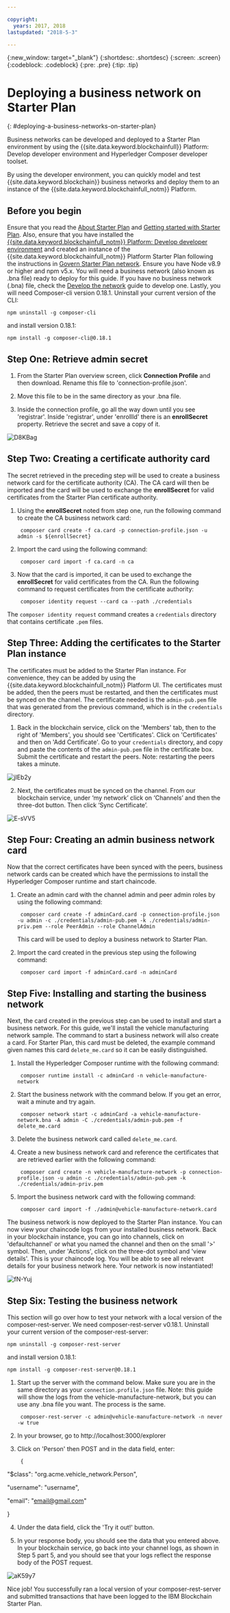 ```yaml
---

copyright:
  years: 2017, 2018
lastupdated: "2018-5-3"

---
```


{:new_window: target="_blank"}
{:shortdesc: .shortdesc}
{:screen: .screen}
{:codeblock: .codeblock}
{:pre: .pre}
{:tip: .tip}

# Deploying a business network on Starter Plan
{: #deploying-a-business-networks-on-starter-plan}

Business networks can be developed and deployed to a Starter Plan environment by using the {{site.data.keyword.blockchainfull}} Platform: Develop developer environment and Hyperledger Composer developer toolset.

By using the developer environment, you can quickly model and test {{site.data.keyword.blockchain}} business networks and deploy them to an instance of the {{site.data.keyword.blockchainfull_notm}} Platform.

## Before you begin

Ensure that you read the [About Starter Plan](./starter_plan.html) and [Getting started with Starter Plan](./get_start_starter_plan.html). Also, ensure that you have installed the [{{site.data.keyword.blockchainfull_notm}} Platform: Develop developer environment](./develop_install.html) and created an instance of the {{site.data.keyword.blockchainfull_notm}} Platform Starter Plan following the instructions in [Govern Starter Plan network](./get_start_starter_plan.html). Ensure you have Node v8.9 or higher and npm v5.x. You will need a business network (also known as .bna file) ready to deploy for this guide. If you have no business network (.bna) file, check the [Develop the network](./develop.html) guide to develop one. Lastly, you will need Composer-cli version 0.18.1. Uninstall your current version of the CLI:

`npm uninstall -g composer-cli`

and install version 0.18.1:

`npm install -g composer-cli@0.18.1`


## Step One: Retrieve admin secret

1. From the Starter Plan overview screen, click **Connection Profile** and then download. Rename this file to 'connection-profile.json'. 

2. Move this file to be in the same directory as your .bna file.

3. Inside the connection profile, go all the way down until you see 'registrar'. Inside 'registrar', under 'enrollId' there is an **enrollSecret** property. Retrieve the secret and save a copy of it.

![D8KBag](https://i.makeagif.com/media/4-12-2018/D8KBag.gif)



## Step Two: Creating a certificate authority card

The secret retrieved in the preceding step will be used to create a business network card for the certificate authority (CA). The CA card will then be imported and the card will be used to exchange the **enrollSecret** for valid certificates from the Starter Plan certificate authority.

1. Using the **enrollSecret** noted from step one, run the following command to create the CA business network card:

        composer card create -f ca.card -p connection-profile.json -u admin -s ${enrollSecret}

2. Import the card using the following command:

        composer card import -f ca.card -n ca

3. Now that the card is imported, it can be used to exchange the **enrollSecret** for valid certificates from the CA. Run the following command to request certificates from the certificate authority:

        composer identity request --card ca --path ./credentials

The `composer identity request` command creates a `credentials` directory that contains certificate `.pem` files.

## Step Three: Adding the certificates to the Starter Plan instance

The certificates must be added to the Starter Plan instance. For convenience, they can be added by using the {{site.data.keyword.blockchainfull_notm}} Platform UI. The certificates must be added, then the peers must be restarted, and then the certificates must be synced on the channel. The certificate needed is the `admin-pub.pem` file that was generated from the previous command, which is in the `credentials` directory.

1. Back in the blockchain service, click on the 'Members' tab, then to the right of 'Members', you should see 'Certificates'. Click on 'Certificates' and then on 'Add Certificate'. Go to your `credentials` directory, and copy and paste the contents of the `admin-pub.pem` file in the certificate box. Submit the certificate and restart the peers. Note: restarting the peers takes a minute.

![jlEb2y](https://i.makeagif.com/media/4-12-2018/jlEb2y.gif)

2. Next, the certificates must be synced on the channel. From our blockchain service, under ‘my network’ click on ‘Channels’ and then the three-dot button. Then click ‘Sync Certificate’.

![E-sVV5](https://i.makeagif.com/media/4-12-2018/E-sVV5.gif)

## Step Four: Creating an admin business network card

Now that the correct certificates have been synced with the peers, business network cards can be created which have the permissions to install the Hyperledger Composer runtime and start chaincode.

1. Create an admin card with the channel admin and peer admin roles by using the following command:

        composer card create -f adminCard.card -p connection-profile.json -u admin -c ./credentials/admin-pub.pem -k ./credentials/admin-priv.pem --role PeerAdmin --role ChannelAdmin

    This card will be used to deploy a business network to Starter Plan.

2. Import the card created in the previous step using the following command:

        composer card import -f adminCard.card -n adminCard

## Step Five: Installing and starting the business network

Next, the card created in the previous step can be used to install and start a business network. For this guide, we'll install the vehicle manufacturing network sample. The command to start a business network will also create a card. For Starter Plan, this card must be deleted, the example command given names this card `delete_me.card` so it can be easily distinguished.

1. Install the Hyperledger Composer runtime with the following command:

        composer runtime install -c adminCard -n vehicle-manufacture-network

2. Start the business network with the command below. If you get an error, wait a minute and try again.

        composer network start -c adminCard -a vehicle-manufacture-network.bna -A admin -C ./credentials/admin-pub.pem -f delete_me.card

3. Delete the business network card called `delete_me.card`.

4. Create a new business network card and reference the certificates that are retrieved earlier with the following command:

        composer card create -n vehicle-manufacture-network -p connection-profile.json -u admin -c ./credentials/admin-pub.pem -k ./credentials/admin-priv.pem

5. Import the business network card with the following command:

        composer card import -f ./admin@vehicle-manufacture-network.card

The business network is now deployed to the Starter Plan instance. You can now view your chaincode logs from your 
installed business network. Back in your blockchain instance, you can go into channels, click on 'defaultchannel' or what
 you named the channel
and then on the small '>' symbol. Then, under 'Actions', click on the three-dot symbol
and 'view details'. This is your chaincode log. You will be able to see all relevant details for your business network here. Your network is now instantiated!

![fN-Yuj](https://i.makeagif.com/media/4-13-2018/fN-Yuj.gif)

## Step Six: Testing the business network

This section will go over how to test your network with a local version of the composer-rest-server. We need composer-rest-server v0.18.1. Uninstall your current version of the composer-rest-server:

`npm uninstall -g composer-rest-server`

and install version 0.18.1:

`npm install -g composer-rest-server@0.18.1`
  
1. Start up the server with the command below. Make sure you are in the same directory as your `connection.profile.json` file. Note: this guide will show the logs from the vehicle-manufacture-network, but you can use any .bna file you want. The process is the same. 

        composer-rest-server -c admin@vehicle-manufacture-network -n never -w true

2. In your browser, go to http://localhost:3000/explorer

3. Click on 'Person' then POST and in the data field, enter:

        {

"$class": "org.acme.vehicle_network.Person",

"username": "username",

"email": "email@gmail.com"

}


4. Under the data field, click the 'Try it out!' button.

5. In your response body, you should see the data that you entered above. In your blockchain service, go back into your channel logs, as shown in Step 5 part 5, and you should see that your logs reflect the response body of the POST request.

![aK59y7](https://i.makeagif.com/media/4-30-2018/aK59y7.gif)

Nice job! You successfully ran a local version of your composer-rest-server and submitted transactions that have been logged to the IBM Blockchain Starter Plan. 

